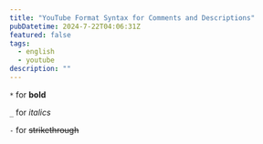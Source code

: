 ```yaml
---
title: "YouTube Format Syntax for Comments and Descriptions"
pubDatetime: 2024-7-22T04:06:31Z
featured: false
tags:
  - english
  - youtube
description: ""
---
```


`*` for **bold**

`_` for _italics_

`-` for ~~strikethrough~~

